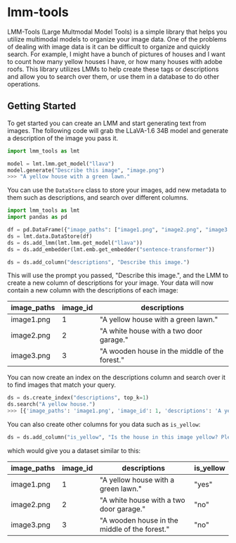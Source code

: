 # lmm-tools
LMM-Tools (Large Multmodal Model Tools) is a simple library that helps you utilize multimodal models to organize your image data. One of the problems of dealing with image data is it can be difficult to organize and quickly search. For example, I might have a bunch of pictures of houses and I want to count how many yellow houses I have, or how many houses with adobe roofs. This library utilizes LMMs to help create these tags or descriptions and allow you to search over them, or use them in a database to do other operations.

## Getting Started
To get started you can create an LMM and start generating text from images. The following code will grab the LLaVA-1.6 34B model and generate a description of the image you pass it.

```python
import lmm_tools as lmt

model = lmt.lmm.get_model("llava")
model.generate("Describe this image", "image.png")
>>> "A yellow house with a green lawn."
```

You can use the `DataStore` class to store your images, add new metadata to them such as descriptions, and search over different columns.

```python
import lmm_tools as lmt
import pandas as pd

df = pd.DataFrame({"image_paths": ["image1.png", "image2.png", "image3.png"]})
ds = lmt.data.DataStore(df)
ds = ds.add_lmm(lmt.lmm.get_model("llava"))
ds = ds.add_embedder(lmt.emb.get_embedder("sentence-transformer"))

ds = ds.add_column("descriptions", "Describe this image.")
```

This will use the prompt you passed, "Describe this image.", and the LMM to create a new column of descriptions for your image. Your data will now contain a new column with the descriptions of each image:

| image\_paths | image\_id | descriptions |
| --- | --- | --- |
| image1.png | 1 | "A yellow house with a green lawn." |
| image2.png | 2 | "A white house with a two door garage." |
| image3.png | 3 | "A wooden house in the middle of the forest." |

You can now create an index on the descriptions column and search over it to find images that match your query.

```python
ds = ds.create_index("descriptions", top_k=1)
ds.search("A yellow house.")
>>> [{'image_paths': 'image1.png', 'image_id': 1, 'descriptions': 'A yellow house with a green lawn.'}]
```

You can also create other columns for you data such as `is_yellow`:

```python
ds = ds.add_column("is_yellow", "Is the house in this image yellow? Please answer yes or no.")
```

which would give you a dataset similar to this:

| image\_paths | image\_id | descriptions | is\_yellow |
| --- | --- | --- | --- |
| image1.png | 1 | "A yellow house with a green lawn." | "yes" |
| image2.png | 2 | "A white house with a two door garage." | "no" |
| image3.png | 3 | "A wooden house in the middle of the forest." | "no" |

